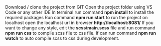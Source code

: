 Download / clone the project from GIT
Open the project folder using VS Code or any other IDE
In terminal run command **npm install** to install the required packages
Run command **npm run start** to run the project on localhost
open the localhost url in browser **http://localhost:8081/**
If you want to change any style, edit the **scss\main.scss** file and run command **npm run css** to compile scss file to css file.
If can run command **npm run watch** to auto compile scss to css during development.
